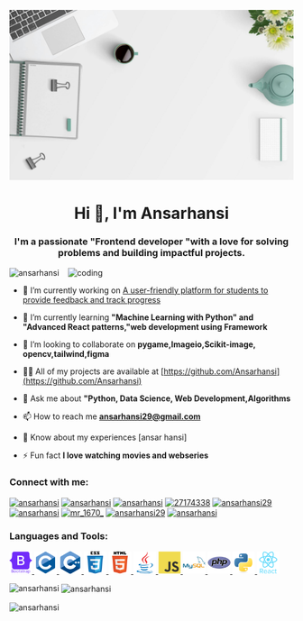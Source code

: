 ![logo](https://github.com/Ansarhansi/Ansarhansi/blob/main/github.jpg)

<h1 align="center">Hi 👋, I'm Ansarhansi</h1>
<h3 align="center">I'm a passionate "Frontend developer "with a love for solving problems and building impactful projects.</h3>

<img align="right" alt="coding" width="400" src="https://media2.giphy.com/media/v1.Y2lkPTc5MGI3NjExdmMyZDFydzgybmhyN3l4dHJpeHg5MDM4dmpyNXVxcDNidnFnZnV6bCZlcD12MV9pbnRlcm5hbF9naWZfYnlfaWQmY3Q9Zw/qgQUggAC3Pfv687qPC/giphy.webp">

<p align="left"> <img src="https://komarev.com/ghpvc/?username=ansarhansi&label=Profile%20views&color=0e75b6&style=flat" alt="ansarhansi" /> </p>

- 🔭 I’m currently working on [A user-friendly platform for students to provide feedback and track progress](https://github.com/Ansarhansi/dbms_studentfeedback.git)

- 🌱 I’m currently learning **"Machine Learning with Python" and "Advanced React patterns,"web development using Framework**

- 👯 I’m looking to collaborate on **pygame,Imageio,Scikit-image, opencv,tailwind,figma**

- 👨‍💻 All of my projects are available at [https://github.com/Ansarhansi](https://github.com/Ansarhansi)

- 💬 Ask me about **"Python, Data Science, Web Development,Algorithms**

- 📫 How to reach me **ansarhansi29@gmail.com**

- 📄 Know about my experiences [ansar hansi]

- ⚡ Fun fact **I love watching movies and webseries**

<h3 align="left">Connect with me:</h3>
<p align="left">
<a href="https://codepen.io/ansarhansi" target="blank"><img align="center" src="https://raw.githubusercontent.com/rahuldkjain/github-profile-readme-generator/master/src/images/icons/Social/codepen.svg" alt="ansarhansi" height="30" width="40" /></a>
<a href="https://twitter.com/ansarhansi" target="blank"><img align="center" src="https://raw.githubusercontent.com/rahuldkjain/github-profile-readme-generator/master/src/images/icons/Social/twitter.svg" alt="ansarhansi" height="30" width="40" /></a>
<a href="https://linkedin.com/in/ansarhansi" target="blank"><img align="center" src="https://raw.githubusercontent.com/rahuldkjain/github-profile-readme-generator/master/src/images/icons/Social/linked-in-alt.svg" alt="ansarhansi" height="30" width="40" /></a>
<a href="https://stackoverflow.com/users/27174338" target="blank"><img align="center" src="https://raw.githubusercontent.com/rahuldkjain/github-profile-readme-generator/master/src/images/icons/Social/stack-overflow.svg" alt="27174338" height="30" width="40" /></a>
<a href="https://kaggle.com/ansarhansi29" target="blank"><img align="center" src="https://raw.githubusercontent.com/rahuldkjain/github-profile-readme-generator/master/src/images/icons/Social/kaggle.svg" alt="ansarhansi29" height="30" width="40" /></a>
<a href="https://fb.com/ansarhansi" target="blank"><img align="center" src="https://raw.githubusercontent.com/rahuldkjain/github-profile-readme-generator/master/src/images/icons/Social/facebook.svg" alt="ansarhansi" height="30" width="40" /></a>
<a href="https://instagram.com/mr_1670_" target="blank"><img align="center" src="https://raw.githubusercontent.com/rahuldkjain/github-profile-readme-generator/master/src/images/icons/Social/instagram.svg" alt="mr_1670_" height="30" width="40" /></a>
<a href="https://www.hackerrank.com/ansarhansi29" target="blank"><img align="center" src="https://raw.githubusercontent.com/rahuldkjain/github-profile-readme-generator/master/src/images/icons/Social/hackerrank.svg" alt="ansarhansi29" height="30" width="40" /></a>
<a href="https://auth.geeksforgeeks.org/user/ansarhansi" target="blank"><img align="center" src="https://raw.githubusercontent.com/rahuldkjain/github-profile-readme-generator/master/src/images/icons/Social/geeks-for-geeks.svg" alt="ansarhansi" height="30" width="40" /></a>
</p>

<h3 align="left">Languages and Tools:</h3>
<p align="left"> <a href="https://getbootstrap.com" target="_blank" rel="noreferrer"> <img src="https://raw.githubusercontent.com/devicons/devicon/master/icons/bootstrap/bootstrap-plain-wordmark.svg" alt="bootstrap" width="40" height="40"/> </a> <a href="https://www.cprogramming.com/" target="_blank" rel="noreferrer"> <img src="https://raw.githubusercontent.com/devicons/devicon/master/icons/c/c-original.svg" alt="c" width="40" height="40"/> </a> <a href="https://www.w3schools.com/cpp/" target="_blank" rel="noreferrer"> <img src="https://raw.githubusercontent.com/devicons/devicon/master/icons/cplusplus/cplusplus-original.svg" alt="cplusplus" width="40" height="40"/> </a> <a href="https://www.w3schools.com/css/" target="_blank" rel="noreferrer"> <img src="https://raw.githubusercontent.com/devicons/devicon/master/icons/css3/css3-original-wordmark.svg" alt="css3" width="40" height="40"/> </a> <a href="https://www.w3.org/html/" target="_blank" rel="noreferrer"> <img src="https://raw.githubusercontent.com/devicons/devicon/master/icons/html5/html5-original-wordmark.svg" alt="html5" width="40" height="40"/> </a> <a href="https://www.java.com" target="_blank" rel="noreferrer"> <img src="https://raw.githubusercontent.com/devicons/devicon/master/icons/java/java-original.svg" alt="java" width="40" height="40"/> </a> <a href="https://developer.mozilla.org/en-US/docs/Web/JavaScript" target="_blank" rel="noreferrer"> <img src="https://raw.githubusercontent.com/devicons/devicon/master/icons/javascript/javascript-original.svg" alt="javascript" width="40" height="40"/> </a> <a href="https://www.mysql.com/" target="_blank" rel="noreferrer"> <img src="https://raw.githubusercontent.com/devicons/devicon/master/icons/mysql/mysql-original-wordmark.svg" alt="mysql" width="40" height="40"/> </a> <a href="https://www.php.net" target="_blank" rel="noreferrer"> <img src="https://raw.githubusercontent.com/devicons/devicon/master/icons/php/php-original.svg" alt="php" width="40" height="40"/> </a> <a href="https://www.python.org" target="_blank" rel="noreferrer"> <img src="https://raw.githubusercontent.com/devicons/devicon/master/icons/python/python-original.svg" alt="python" width="40" height="40"/> </a> <a href="https://reactjs.org/" target="_blank" rel="noreferrer"> <img src="https://raw.githubusercontent.com/devicons/devicon/master/icons/react/react-original-wordmark.svg" alt="react" width="40" height="40"/> </a> </p>

<p><img align="left" src="https://github-readme-stats.vercel.app/api/top-langs?username=ansarhansi&show_icons=true&locale=en&layout=compact" alt="ansarhansi" /></p>

<p>&nbsp;<img align="center" src="https://github-readme-stats.vercel.app/api?username=ansarhansi&show_icons=true&locale=en" alt="ansarhansi" /></p>

<p><img align="center" src="https://github-readme-streak-stats.herokuapp.com/?user=ansarhansi&" alt="ansarhansi" /></p>
